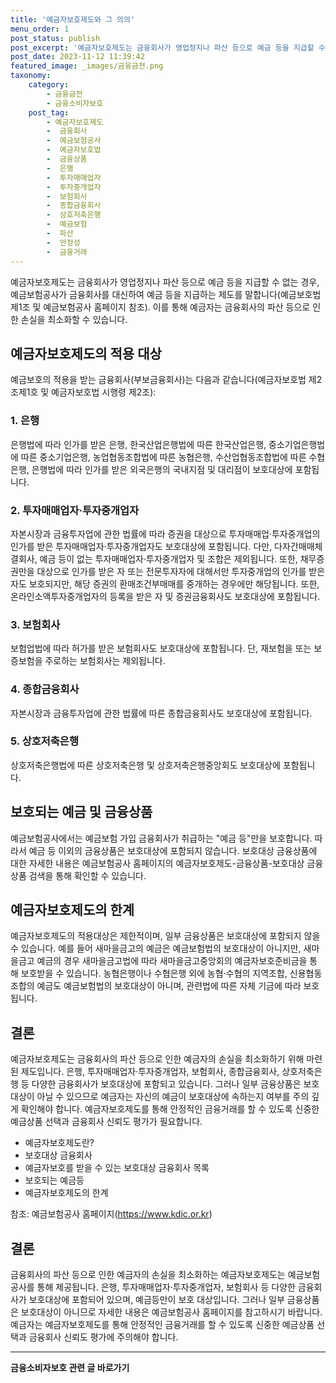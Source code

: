 ```yaml
---
title: '예금자보호제도와 그 의의'
menu_order: 1
post_status: publish
post_excerpt: '예금자보호제도는 금융회사가 영업정지나 파산 등으로 예금 등을 지급할 수 없는 경우, 예금보험공사가 금융회사를 대신하여 예금 등을 지급하는 제도를 말합니다 예금보호법 제1조 및 예금보험공사 홈페이지 참조 . 이를 통해 예금자는 금융회사의 파산 등으로 인한 손실을 최소화할 수 있습니다.'
post_date: 2023-11-12 11:39:42
featured_image: _images/금융금전.png
taxonomy:
    category:
        - 금융금전
        - 금융소비자보호
    post_tag:
        - 예금자보호제도
        -  금융회사
        -  예금보험공사
        -  예금자보호법
        -  금융상품
        -  은행
        -  투자매매업자
        -  투자중개업자
        -  보험회사
        -  종합금융회사
        -  상호저축은행
        -  예금보험
        -  파산
        -  안정성
        -  금융거래
---
```



예금자보호제도는 금융회사가 영업정지나 파산 등으로 예금 등을 지급할 수 없는 경우, 예금보험공사가 금융회사를 대신하여 예금 등을 지급하는 제도를 말합니다(예금보호법 제1조 및 예금보험공사 홈페이지 참조). 이를 통해 예금자는 금융회사의 파산 등으로 인한 손실을 최소화할 수 있습니다.

## 예금자보호제도의 적용 대상

예금보호의 적용을 받는 금융회사(부보금융회사)는 다음과 같습니다(예금자보호법 제2조제1호 및 예금자보호법 시행령 제2조):

### 1. 은행

은행법에 따라 인가를 받은 은행, 한국산업은행법에 따른 한국산업은행, 중소기업은행법에 따른 중소기업은행, 농업협동조합법에 따른 농협은행, 수산업협동조합법에 따른 수협은행, 은행법에 따라 인가를 받은 외국은행의 국내지점 및 대리점이 보호대상에 포함됩니다.

### 2. 투자매매업자·투자중개업자

자본시장과 금융투자업에 관한 법률에 따라 증권을 대상으로 투자매매업·투자중개업의 인가를 받은 투자매매업자·투자중개업자도 보호대상에 포함됩니다. 다만, 다자간매매체결회사, 예금 등이 없는 투자매매업자·투자중개업자 및 조합은 제외됩니다. 또한, 채무증권만을 대상으로 인가를 받은 자 또는 전문투자자에 대해서만 투자중개업의 인가를 받은 자도 보호되지만, 해당 증권의 환매조건부매매를 중개하는 경우에만 해당됩니다. 또한, 온라인소액투자중개업자의 등록을 받은 자 및 증권금융회사도 보호대상에 포함됩니다.

### 3. 보험회사

보험업법에 따라 허가를 받은 보험회사도 보호대상에 포함됩니다. 단, 재보험을 또는 보증보험을 주로하는 보험회사는 제외됩니다.

### 4. 종합금융회사

자본시장과 금융투자업에 관한 법률에 따른 종합금융회사도 보호대상에 포함됩니다.

### 5. 상호저축은행

상호저축은행법에 따른 상호저축은행 및 상호저축은행중앙회도 보호대상에 포함됩니다.

## 보호되는 예금 및 금융상품

예금보험공사에서는 예금보험 가입 금융회사가 취급하는 "예금 등"만을 보호합니다. 따라서 예금 등 이외의 금융상품은 보호대상에 포함되지 않습니다. 보호대상 금융상품에 대한 자세한 내용은 예금보험공사 홈페이지의 예금자보호제도-금융상품-보호대상 금융상품 검색을 통해 확인할 수 있습니다.

## 예금자보호제도의 한계

예금자보호제도의 적용대상은 제한적이며, 일부 금융상품은 보호대상에 포함되지 않을 수 있습니다. 예를 들어 새마을금고의 예금은 예금보험법의 보호대상이 아니지만, 새마을금고 예금의 경우 새마을금고법에 따라 새마을금고중앙회의 예금자보호준비금을 통해 보호받을 수 있습니다. 농협은행이나 수협은행 외에 농협·수협의 지역조합, 신용협동조합의 예금도 예금보험법의 보호대상이 아니며, 관련법에 따른 자체 기금에 따라 보호됩니다.

## 결론

예금자보호제도는 금융회사의 파산 등으로 인한 예금자의 손실을 최소화하기 위해 마련된 제도입니다. 은행, 투자매매업자·투자중개업자, 보험회사, 종합금융회사, 상호저축은행 등 다양한 금융회사가 보호대상에 포함되고 있습니다. 그러나 일부 금융상품은 보호대상이 아닐 수 있으므로 예금자는 자신의 예금이 보호대상에 속하는지 여부를 주의 깊게 확인해야 합니다. 예금자보호제도를 통해 안정적인 금융거래를 할 수 있도록 신중한 예금상품 선택과 금융회사 신뢰도 평가가 필요합니다.

- 예금자보호제도란?
- 보호대상 금융회사
- 예금자보호를 받을 수 있는 보호대상 금융회사 목록
- 보호되는 예금등
- 예금자보호제도의 한계

참조: 예금보험공사 홈페이지(https://www.kdic.or.kr)

## 결론
금융회사의 파산 등으로 인한 예금자의 손실을 최소화하는 예금자보호제도는 예금보험공사를 통해 제공됩니다. 은행, 투자매매업자·투자중개업자, 보험회사 등 다양한 금융회사가 보호대상에 포함되어 있으며, 예금등만이 보호 대상입니다. 그러나 일부 금융상품은 보호대상이 아니므로 자세한 내용은 예금보험공사 홈페이지를 참고하시기 바랍니다. 예금자는 예금자보호제도를 통해 안정적인 금융거래를 할 수 있도록 신중한 예금상품 선택과 금융회사 신뢰도 평가에 주의해야 합니다.
<!-- wp:separator -->
<hr class="wp-block-separator has-alpha-channel-opacity"/>
<!-- /wp:separator -->

<!-- wp:group {"backgroundColor":"base","layout":{"type":"constrained"}} -->
<div class="wp-block-group has-base-background-color has-background"><!-- wp:paragraph {"align":"center","fontSize":"medium"} -->
<p class="has-text-align-center has-large-font-size"><strong>금융소비자보호 관련 글 바로가기</strong></p>
<!-- /wp:paragraph -->


<!-- wp:latest-posts
{"categories":[{"id":12706,"count":19,"description":"","link":"https://uknowlaw.com/category/%ea%b8%88%ec%9c%b5%ec%86%8c%eb%b9%84%ec%9e%90%eb%b3%b4%ed%98%b8/","name":"금융소비자보호","slug":"금융소비자보호","taxonomy":"category","parent":0,"meta":[],"_links":{"self":[{"href":"https://uknowlaw.com/wp-json/wp/v2/categories/12706"}],"collection":[{"href":"https://uknowlaw.com/wp-json/wp/v2/categories"}],"about":[{"href":"https://uknowlaw.com/wp-json/wp/v2/taxonomies/category"}],"wp:post_type":[{"href":"https://uknowlaw.com/wp-json/wp/v2/posts?categories=12706"}],"curies":[{"name":"wp","href":"https://api.w.org/{rel}","templated":true}]}}],"postsToShow":100,"excerptLength":28,"postLayout":"grid","columns":2,"featuredImageAlign":"left","featuredImageSizeSlug":"large","fontSize":"small"} /--></div>
<!-- /wp:group -->